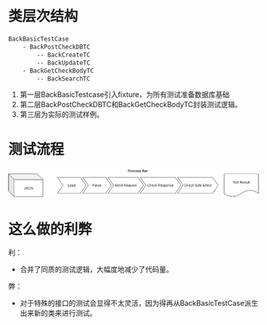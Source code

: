 # 类层次结构
    BackBasicTestCase
        - BackPostCheckDBTC
            -- BackCreateTC
            -- BackUpdateTC
        - BackGetCheckBodyTC
            -- BackSearchTC

1. 第一层BackBasicTestcase引入fixture，为所有测试准备数据库基础
2. 第二层BackPostCheckDBTC和BackGetCheckBodyTC封装测试逻辑。
3. 第三层为实际的测试样例。

# 测试流程
![auto_back.png](auto_back.png)

# 这么做的利弊
利：
* 合并了同质的测试逻辑，大幅度地减少了代码量。

弊：
* 对于特殊的接口的测试会显得不太灵活，因为得再从BackBasicTestCase派生出来新的类来进行测试。
